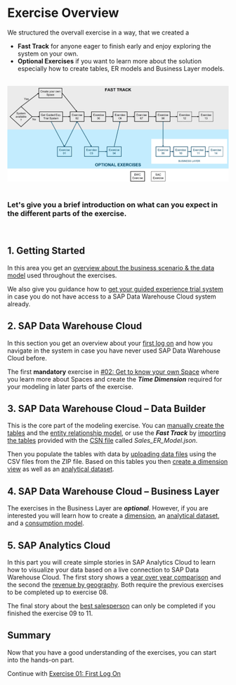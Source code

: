 # Exercise Overview

We structured the overvall exercise in a way, that we created a 
  * **Fast Track** for anyone eager to finish early and enjoy exploring the system on your own.
  * **Optional Exercises** if you want to learn more about the solution especially how to create tables, ER models and Business Layer models.

<br>![](images/DA160.jpg)
<br> <br> 
### Let's give you a brief introduction on what can you expect in the different parts of the exercise.
<br> 

## 1. **Getting Started**
   
   In this area you get an [overview about the business scenario & the data model](exercises/ex00/README.md) used throughout the exercises.
   
   We also give you guidance how to [get your guided experience trial system](exercises/ex00/README_GuidedTrial.md) in case you do not have access to a SAP Data Warehouse Cloud system already.
	
## 2. **SAP Data Warehouse Cloud**
   
   In this section you get an overview about your [first log on](exercises/ex01/README.md) and how you navigate in the system in case you have never used SAP Data Warehouse Cloud before. 
   
   The first **mandatory** exercise in [#02: Get to know your own Space](exercises/ex02/README.md) where you learn more about Spaces and create the ***Time Dimension*** required for your modeling in later parts of the exercise.
	  
## 3. **SAP Data Warehouse Cloud – Data Builder**

   This is the core part of the modeling exercise. You can [manually create the tables](exercises/ex03/README.md) and the [entity relationship model](exercises/ex04/README.md), or use the ***Fast Track*** by [importing the tables](exercises/ex05/README.md) provided with the [CSN file](https://cap.cloud.sap/docs/cds/csn) called *Sales_ER_Model.json*.
   
   Then you populate the tables with data by [uploading data files](exercises/ex06/README.md) using the CSV files from the ZIP file. Based on this tables you then [create a dimension view](exercises/ex07/README.md) as well as an [analytical dataset](exercises/ex08/README.md).
	
## 4. **SAP Data Warehouse Cloud – Business Layer**

   The exercises in the Business Layer are ***optional***. However, if you are interested you will learn how to create a [dimension](exercises/ex09/README.md), an [analytical dataset](exercises/ex10/README.md), and a [consumption model](exercises/ex11/README.md).
	
## 5. **SAP Analytics Cloud**

   In this part you will create simple stories in SAP Analytics Cloud to learn how to visualize your data based on a live connection to SAP Data Warehouse Cloud. The first story shows a [year over year comparison](exercises/ex12/README.md) and the second the [revenue by geography](exercises/ex13/README.md). Both require the previous exercises to be completed up to exercise 08. 
   
   The final story about the [best salesperson](exercises/ex14/README.md) can only be completed if you finished the exercise 09 to 11.


## Summary

Now that you have a good understanding of the exercises, you can start into the hands-on part.

Continue with [Exercise 01: First Log On](../ex01/README.md)

